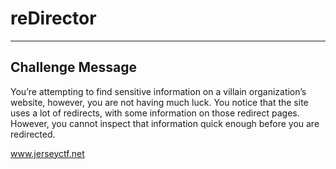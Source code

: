 # reDirector

---

## Challenge Message
You’re attempting to find sensitive information on a villain organization’s website, however, you are not having much luck. You notice that the site uses a lot of redirects, with some information on those redirect pages. However, you cannot inspect that information quick enough before you are redirected.

www.jerseyctf.net

